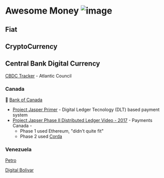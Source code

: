 # Awesome Money ![image](https://user-images.githubusercontent.com/64801585/154845336-9f57183a-e842-4028-8a53-4a417d284ad4.png)

## Fiat 

## CryptoCurrency

## Central Bank Digital Currency

[CBDC Tracker](https://www.atlanticcouncil.org/cbdctracker/) - Atlantic Council 

### Canada 

🏦 [Bank of Canada](https://www.bankofcanada.ca/research/digital-currencies-and-fintech/projects/) 
  * [Project Jasper Primer](https://github.com/Ramb0a/awesome-money/blob/main/project_jasper_primer.pdf) - Digital Ledger Tecnology (DLT) based payment system
  * [Project Japser Phase II Distributed Ledger Video - 2017](https://youtu.be/8wVvqnOFCf8) - Payments Canada - 
     * Phase 1 used Ethereum, "didn't quite fit"   
     * Phase 2 used [Corda](https://www.corda.net/) 

### Venezuela 

[Petro](https://www.investopedia.com/terms/p/petro-cryptocurrency.asp)

[Digital Bolivar](https://decrypt.co/77769/venezuela-will-launch-digital-bolivar-october)




